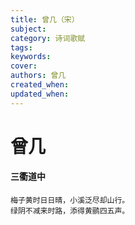 ```yaml
---
title: 曾几（宋）
subject: 
category: 诗词歌赋
tags: 
keywords: 
cover: 
authors: 曾几
created_when: 
updated_when: 
---
```


# 曾几

#### 三衢道中

```
梅子黄时日日晴，小溪泛尽却山行。
绿阴不减来时路，添得黄鹂四五声。
```
